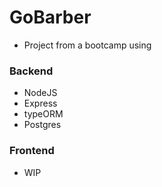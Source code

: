 # GoBarber
* Project from a bootcamp using
 ### Backend
  * NodeJS
  * Express
  * typeORM
  * Postgres
 ### Frontend
  * WIP
